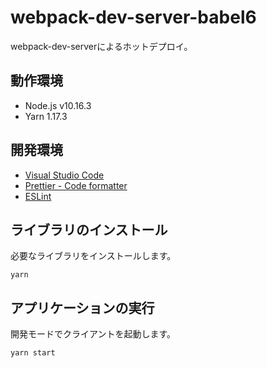# webpack-dev-server-babel6
webpack-dev-serverによるホットデプロイ。

## 動作環境

* Node.js v10.16.3
* Yarn 1.17.3

## 開発環境

- [Visual Studio Code](https://code.visualstudio.com/)
- [Prettier - Code formatter](https://marketplace.visualstudio.com/items?itemName=esbenp.prettier-vscode)
- [ESLint](https://marketplace.visualstudio.com/items?itemName=dbaeumer.vscode-eslint)

## ライブラリのインストール

必要なライブラリをインストールします。

```
yarn
```

## アプリケーションの実行

開発モードでクライアントを起動します。

```
yarn start
```
